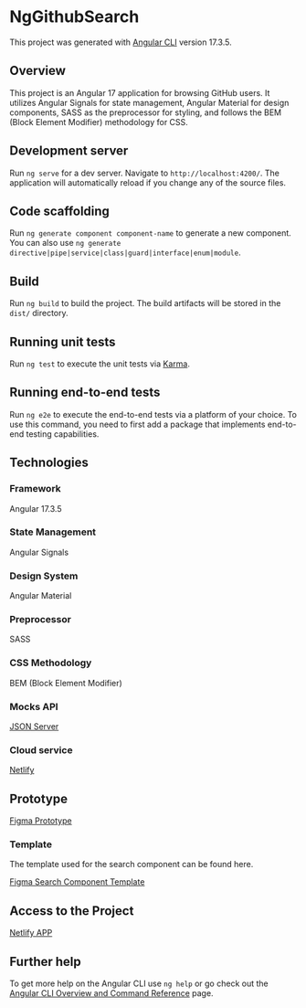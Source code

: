# NgGithubSearch

This project was generated with [Angular CLI](https://github.com/angular/angular-cli) version 17.3.5.

## Overview

This project is an Angular 17 application for browsing GitHub users. It utilizes Angular Signals for state management, Angular Material for design components, SASS as the preprocessor for styling, and follows the BEM (Block Element Modifier) methodology for CSS.

## Development server

Run `ng serve` for a dev server. Navigate to `http://localhost:4200/`. The application will automatically reload if you change any of the source files.

## Code scaffolding

Run `ng generate component component-name` to generate a new component. You can also use `ng generate directive|pipe|service|class|guard|interface|enum|module`.

## Build

Run `ng build` to build the project. The build artifacts will be stored in the `dist/` directory.

## Running unit tests

Run `ng test` to execute the unit tests via [Karma](https://karma-runner.github.io).

## Running end-to-end tests

Run `ng e2e` to execute the end-to-end tests via a platform of your choice. To use this command, you need to first add a package that implements end-to-end testing capabilities.

## Technologies

### Framework

Angular 17.3.5

### State Management

Angular Signals

### Design System

Angular Material

### Preprocessor

SASS

### CSS Methodology

BEM (Block Element Modifier)

### Mocks API

[JSON Server](https://www.npmjs.com/package/json-server)

### Cloud service
[Netlify](https://www.netlify.com/)

## Prototype

[Figma Prototype](https://www.figma.com/file/AsN8wETrq7twRQufOjyjWW/GitHub-Users?type=design&node-id=40%3A294&mode=design&t=LvhMmyBomrhsDkk8-1)

### Template

The template used for the search component can be found here.

[Figma Search Component Template](https://www.figma.com/community/file/864973820607942580/search-component?searchSessionId=lvg3dt7f-hszi13tc0n)

## Access to the Project

[Netlify APP](https://ng-github-search.netlify.app/)

## Further help

To get more help on the Angular CLI use `ng help` or go check out the [Angular CLI Overview and Command Reference](https://angular.io/cli) page.